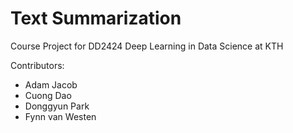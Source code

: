 # Text Summarization

Course Project for DD2424 Deep Learning in Data Science at KTH

Contributors:
- Adam Jacob
- Cuong Dao
- Donggyun Park
- Fynn van Westen

